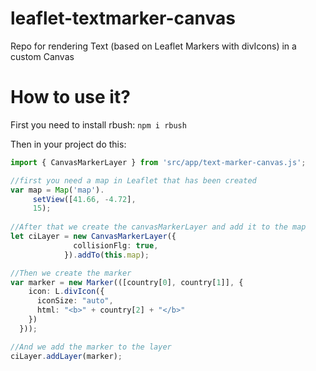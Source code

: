 # leaflet-textmarker-canvas
Repo for rendering Text (based on Leaflet Markers with divIcons) in a custom Canvas

# How to use it?
First you need to install rbush:
`npm i rbush`

Then in your project do this:

```typescript
import { CanvasMarkerLayer } from 'src/app/text-marker-canvas.js';

//first you need a map in Leaflet that has been created
var map = Map('map').
     setView([41.66, -4.72],
     15);
     
//After that we create the canvasMarkerLayer and add it to the map
let ciLayer = new CanvasMarkerLayer({
              collisionFlg: true,
            }).addTo(this.map);

//Then we create the marker
var marker = new Marker(([country[0], country[1]], {
    icon: L.divIcon({
      iconSize: "auto",
      html: "<b>" + country[2] + "</b>"
    })
  }));

//And we add the marker to the layer
ciLayer.addLayer(marker);
```
